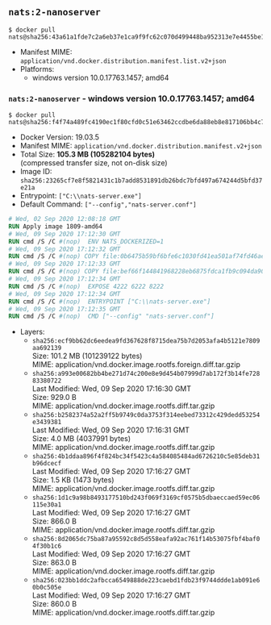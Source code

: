 ## `nats:2-nanoserver`

```console
$ docker pull nats@sha256:43a61a1fde7c2a6eb37e1ca9f9fc62c070d499448ba952313e7e4455be147fbe
```

-	Manifest MIME: `application/vnd.docker.distribution.manifest.list.v2+json`
-	Platforms:
	-	windows version 10.0.17763.1457; amd64

### `nats:2-nanoserver` - windows version 10.0.17763.1457; amd64

```console
$ docker pull nats@sha256:f4f74a489fc4190ec1f80cfd0c51e63462ccdbe6da88eb8e817106bb4c734469
```

-	Docker Version: 19.03.5
-	Manifest MIME: `application/vnd.docker.distribution.manifest.v2+json`
-	Total Size: **105.3 MB (105282104 bytes)**  
	(compressed transfer size, not on-disk size)
-	Image ID: `sha256:23265cf7e8f5821431c1b7add8531891db26bdc7bfd497a674244d5bfd37e21a`
-	Entrypoint: `["C:\\nats-server.exe"]`
-	Default Command: `["--config","nats-server.conf"]`

```dockerfile
# Wed, 02 Sep 2020 12:08:18 GMT
RUN Apply image 1809-amd64
# Wed, 09 Sep 2020 17:12:30 GMT
RUN cmd /S /C #(nop)  ENV NATS_DOCKERIZED=1
# Wed, 09 Sep 2020 17:12:32 GMT
RUN cmd /S /C #(nop) COPY file:0b6475b59bf6bfe6c1030fd41ea501af74fd46ae70fd98c58683b35f8ed498ff in C:\nats-server.exe 
# Wed, 09 Sep 2020 17:12:33 GMT
RUN cmd /S /C #(nop) COPY file:bef66f144841968228eb6875fdca1fb9c094da90455a3e05090bdd09e690e7ea in C:\nats-server.conf 
# Wed, 09 Sep 2020 17:12:34 GMT
RUN cmd /S /C #(nop)  EXPOSE 4222 6222 8222
# Wed, 09 Sep 2020 17:12:34 GMT
RUN cmd /S /C #(nop)  ENTRYPOINT ["C:\\nats-server.exe"]
# Wed, 09 Sep 2020 17:12:35 GMT
RUN cmd /S /C #(nop)  CMD ["--config" "nats-server.conf"]
```

-	Layers:
	-	`sha256:ecf9bb62dc6eedea9fd367628f8715dea75b7d2053afa4b5121e7809aa692139`  
		Size: 101.2 MB (101239122 bytes)  
		MIME: application/vnd.docker.image.rootfs.foreign.diff.tar.gzip
	-	`sha256:a993e00682bb4be271d74c200e8e9d454b07999d7ab172f3b14fe72883380722`  
		Last Modified: Wed, 09 Sep 2020 17:16:30 GMT  
		Size: 929.0 B  
		MIME: application/vnd.docker.image.rootfs.diff.tar.gzip
	-	`sha256:b2582374a52a2ff5b9749c0da3753f314eebed73312c429dedd53254e3439381`  
		Last Modified: Wed, 09 Sep 2020 17:16:31 GMT  
		Size: 4.0 MB (4037991 bytes)  
		MIME: application/vnd.docker.image.rootfs.diff.tar.gzip
	-	`sha256:4b1ddaa896f4f824bc34f5423c4a584085484ad6726210c5e85deb31b96dcecf`  
		Last Modified: Wed, 09 Sep 2020 17:16:27 GMT  
		Size: 1.5 KB (1473 bytes)  
		MIME: application/vnd.docker.image.rootfs.diff.tar.gzip
	-	`sha256:1d1c9a98b8493177510bd243f069f3169cf0575b5dbaeccaed59ec06115e30a1`  
		Last Modified: Wed, 09 Sep 2020 17:16:27 GMT  
		Size: 866.0 B  
		MIME: application/vnd.docker.image.rootfs.diff.tar.gzip
	-	`sha256:8d2065dc75ba87a95592c8d5d558eafa92ac761f14b53075fbf4baf04f30b1c6`  
		Last Modified: Wed, 09 Sep 2020 17:16:27 GMT  
		Size: 863.0 B  
		MIME: application/vnd.docker.image.rootfs.diff.tar.gzip
	-	`sha256:023bb1ddc2afbcca6549888de223caebd1fdb23f9744ddde1ab091e60b0c505e`  
		Last Modified: Wed, 09 Sep 2020 17:16:27 GMT  
		Size: 860.0 B  
		MIME: application/vnd.docker.image.rootfs.diff.tar.gzip

